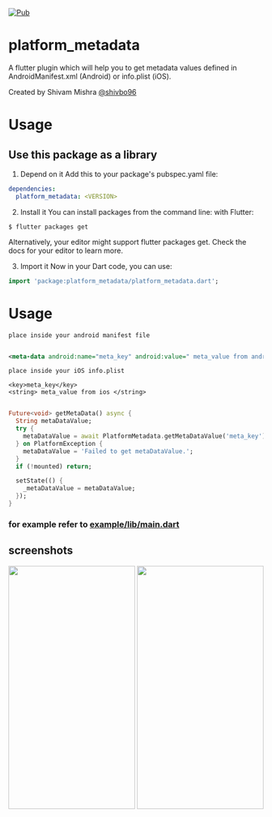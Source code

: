 [![Pub](https://img.shields.io/pub/v/platform_metadata.svg)](https://pub.dartlang.org/packages/platform_metadata)

# platform_metadata

A flutter plugin which will help you to get metadata values defined in AndroidManifest.xml (Android) or info.plist (iOS).

Created by Shivam Mishra [@shivbo96](https://github.com/shivbo96)

# Usage

## Use this package as a library


1. Depend on it Add this to your package's pubspec.yaml file:

```yaml
dependencies:
  platform_metadata: <VERSION>
```
2. Install it You can install packages from the command line:
   with Flutter:

```
$ flutter packages get
```

Alternatively, your editor might support flutter packages get. Check the docs for your editor to
learn more.

3. Import it Now in your Dart code, you can use:

```dart
import 'package:platform_metadata/platform_metadata.dart';
```

# Usage



```place inside your android manifest file```
```xml

<meta-data android:name="meta_key" android:value=" meta_value from android " />

```

```place inside your iOS info.plist```
```
<key>meta_key</key>
<string> meta_value from ios </string>
```

```dart

Future<void> getMetaData() async {
  String metaDataValue;
  try {
    metaDataValue = await PlatformMetadata.getMetaDataValue('meta_key') ?? '';
  } on PlatformException {
    metaDataValue = 'Failed to get metaDataValue.';
  }
  if (!mounted) return;

  setState(() {
    _metaDataValue = metaDataValue;
  });
}

```

### for example refer to [example/lib/main.dart](https://github.com/shivbo96/platform_metadata)

## screenshots

<img src="https://raw.githubusercontent.com/shivbo96/platform_metadata/main/images/ios.png" width="250" height="480">
<img src="https://raw.githubusercontent.com/shivbo96/platform_metadata/main/images/android.png" width="250" height="480">
